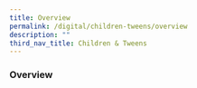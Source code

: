 ```yaml
---
title: Overview
permalink: /digital/children-tweens/overview
description: ""
third_nav_title: Children & Tweens
---
```

### **Overview**